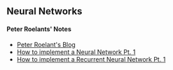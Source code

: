 ## Neural Networks

#### Peter Roelants' Notes
- [Peter Roelant's Blog](http://peterroelants.github.io/)
- [How to implement a Neural Network Pt. 1](http://peterroelants.github.io/posts/neural_network_implementation_part01/)
- [How to implement a Recurrent Neural Network Pt. 1](http://peterroelants.github.io/posts/rnn_implementation_part01/)
